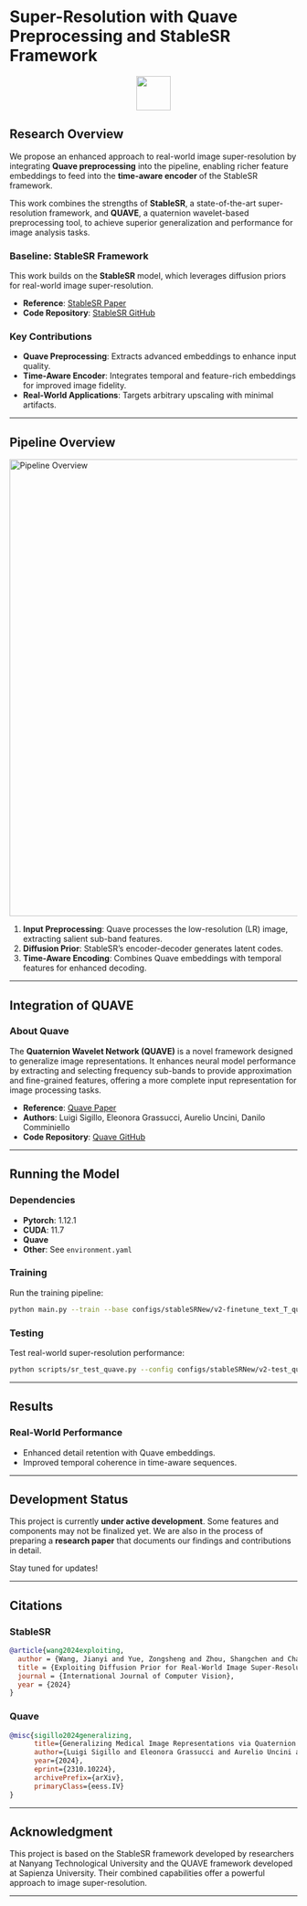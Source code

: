 # Super-Resolution with Quave Preprocessing and StableSR Framework

<p align="center">
  <img src="https://user-images.githubusercontent.com/22350795/236680126-0b1cdd62-d6fc-4620-b998-75ed6c31bf6f.png" height="60">
</p>

## Research Overview

We propose an enhanced approach to real-world image super-resolution by integrating **Quave preprocessing** into the pipeline, enabling richer feature embeddings to feed into the **time-aware encoder** of the StableSR framework.

This work combines the strengths of **StableSR**, a state-of-the-art super-resolution framework, and **QUAVE**, a quaternion wavelet-based preprocessing tool, to achieve superior generalization and performance for image analysis tasks.

### Baseline: StableSR Framework

This work builds on the **StableSR** model, which leverages diffusion priors for real-world image super-resolution.

- **Reference**: [StableSR Paper](https://arxiv.org/abs/2305.07015)
- **Code Repository**: [StableSR GitHub](https://github.com/IceClear/StableSR)

### Key Contributions
- **Quave Preprocessing**: Extracts advanced embeddings to enhance input quality.
- **Time-Aware Encoder**: Integrates temporal and feature-rich embeddings for improved image fidelity.
- **Real-World Applications**: Targets arbitrary upscaling with minimal artifacts.

---

## Pipeline Overview

<img src="assets/network.png" width="800px" alt="Pipeline Overview">

1. **Input Preprocessing**: Quave processes the low-resolution (LR) image, extracting salient sub-band features.
2. **Diffusion Prior**: StableSR’s encoder-decoder generates latent codes.
3. **Time-Aware Encoding**: Combines Quave embeddings with temporal features for enhanced decoding.

---

## Integration of QUAVE

### About Quave
The **Quaternion Wavelet Network (QUAVE)** is a novel framework designed to generalize image representations. It enhances neural model performance by extracting and selecting frequency sub-bands to provide approximation and fine-grained features, offering a more complete input representation for image processing tasks.

- **Reference**: [Quave Paper](https://arxiv.org/abs/2310.10224)
- **Authors**: Luigi Sigillo, Eleonora Grassucci, Aurelio Uncini, Danilo Comminiello
- **Code Repository**: [Quave GitHub](https://github.com/)

---

## Running the Model

### Dependencies
- **Pytorch**: 1.12.1
- **CUDA**: 11.7
- **Quave**
- **Other**: See `environment.yaml`

### Training
Run the training pipeline:
```bash
python main.py --train --base configs/stableSRNew/v2-finetune_text_T_quave.yaml --gpus 0 --name "SuperRes_Quave" --scale_lr False
```

### Testing
Test real-world super-resolution performance:
```bash
python scripts/sr_test_quave.py --config configs/stableSRNew/v2-test_quave.yaml --ckpt ./models/quave_stablesr.ckpt --input ./inputs/test_image.png --output ./outputs/
```

---

## Results

### Real-World Performance
<div align="center">
</div>

- Enhanced detail retention with Quave embeddings.
- Improved temporal coherence in time-aware sequences.

---

## Development Status

This project is currently **under active development**. Some features and components may not be finalized yet. We are also in the process of preparing a **research paper** that documents our findings and contributions in detail.

Stay tuned for updates!

---

## Citations

### StableSR
```bibtex
@article{wang2024exploiting,
  author = {Wang, Jianyi and Yue, Zongsheng and Zhou, Shangchen and Chan, Kelvin C.K. and Loy, Chen Change},
  title = {Exploiting Diffusion Prior for Real-World Image Super-Resolution},
  journal = {International Journal of Computer Vision},
  year = {2024}
}
```

### Quave
```bibtex
@misc{sigillo2024generalizing,
      title={Generalizing Medical Image Representations via Quaternion Wavelet Networks}, 
      author={Luigi Sigillo and Eleonora Grassucci and Aurelio Uncini and Danilo Comminiello},
      year={2024},
      eprint={2310.10224},
      archivePrefix={arXiv},
      primaryClass={eess.IV}
}
```

---

## Acknowledgment

This project is based on the StableSR framework developed by researchers at Nanyang Technological University and the QUAVE framework developed at Sapienza University. Their combined capabilities offer a powerful approach to image super-resolution.

---
